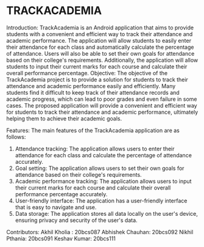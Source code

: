 # TRACKACADEMIA
Introduction:
 TrackAcademia is an Android application that aims to provide students with a convenient and efficient way to track their attendance and academic performance. The application will allow students to easily enter their attendance for each class and automatically calculate the percentage of attendance. Users will also be able to set their own goals for attendance based on their college's requirements. Additionally, the application will allow students to input their current marks for each course and calculate their overall performance percentage.
Objective:
The objective of the TrackAcademia project is to provide a solution for students to track their attendance and academic performance easily and efficiently. Many students find it difficult to keep track of their attendance records and academic progress, which can lead to poor grades and even failure in some cases. The proposed application will provide a convenient and efficient way for students to track their attendance and academic performance, ultimately helping them to achieve their academic goals.

Features:
The main features of the TrackAcademia application are as follows:
1.	Attendance tracking: The application allows users to enter their attendance for each class and calculate the percentage of attendance accurately.
2.	Goal setting: The application allows users to set their own goals for attendance based on their college's requirements.
3.	Academic performance tracking: The application allows users to input their current marks for each course and calculate their overall performance percentage accurately.
4.	User-friendly interface: The application has a user-friendly interface that is easy to navigate and use.
5.	Data storage: The application stores all data locally on the user's device, ensuring privacy and security of the user's data.

Contributors:
Akhil Kholia : 20bcs087
Abhishek Chauhan: 20bcs092
Nikhil Pthania: 20bcs091
Keshav Kumar: 20bcs111
